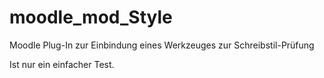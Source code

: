 # moodle_mod_Style
Moodle Plug-In zur Einbindung eines Werkzeuges zur Schreibstil-Prüfung 

Ist nur ein einfacher Test. 
